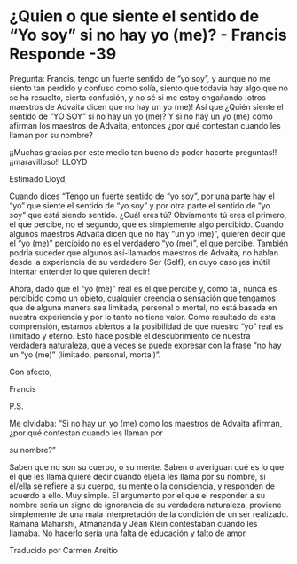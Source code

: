 # ¿Quien o que siente el sentido de “Yo soy” si no hay yo (me)? - Francis Responde -39

Pregunta: Francis, tengo un fuerte sentido de “yo soy”, y aunque no me siento tan perdido y confuso como solía, siento que todavía hay algo que no se ha resuelto, cierta confusión, y no sé si me estoy engañando ¡otros maestros de Advaita dicen que no hay un yo (me)! Así que ¿Quién siente el sentido de “YO SOY” si no hay un yo (me)? Y si no hay un yo (me) como afirman los maestros de Advaita, entonces ¿por qué contestan cuando les llaman por su nombre?

¡¡Muchas gracias por este medio tan bueno de poder hacerte preguntas!! ¡¡maravilloso!! LLOYD

Estimado Lloyd,

Cuando dices “Tengo un fuerte sentido de “yo soy”, por una parte hay el “yo” que siente el sentido de “yo soy” y por otra parte el sentido de “yo soy” que está siendo sentido. ¿Cuál eres tú? Obviamente tú eres el primero, el que percibe, no el segundo, que es simplemente algo percibido. Cuando algunos maestros Advaita dicen que no hay “un yo (me)”, quieren decir que el “yo (me)” percibido no es el verdadero “yo (me)”, el que percibe. También podría suceder que algunos así-llamados maestros de Advaita, no hablan desde la experiencia de su verdadero Ser (Self), en cuyo caso ¡es inútil intentar entender lo que quieren decir!

Ahora, dado que el “yo (me)” real es el que percibe y, como tal, nunca es percibido como un objeto, cualquier creencia o sensación que tengamos que de alguna manera sea limitada, personal o mortal, no está basada en nuestra experiencia y por lo tanto no tiene valor. Como resultado de esta comprensión, estamos abiertos a la posibilidad de que nuestro “yo” real es ilimitado y eterno. Esto hace posible el descubrimiento de nuestra verdadera naturaleza, que a veces se puede expresar con la frase “no hay un “yo (me)” (limitado, personal, mortal)”.

Con afecto,

Francis

P.S.

Me olvidaba: “Si no hay un yo (me) como los maestros de Advaita afirman, ¿por qué contestan cuando les llaman por

su nombre?”

Saben que no son su cuerpo, o su mente. Saben o averiguan qué es lo que el que les llama quiere decir cuando él/ella les llama por su nombre, si él/ella se refiere a su cuerpo, su mente o la consciencia, y responden de acuerdo a ello. Muy simple. El argumento por el que el responder a su nombre sería un signo de ignorancia de su verdadera naturaleza, proviene simplemente de una mala interpretación de la condición de un ser realizado. Ramana Maharshi, Atmananda y Jean Klein contestaban cuando les llamaba. No hacerlo sería una falta de educación y falto de amor.

Traducido por Carmen Areitio

